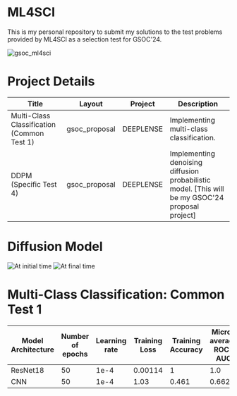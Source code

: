 # ML4SCI
This is my personal repository to submit my solutions to the test problems provided by ML4SCI as a selection test for GSOC'24.

![gsoc_ml4sci](https://github.com/royforestano/2023_gsoc_ml4sci_qmlhep_gnn/assets/96851867/3ed6ecda-bbe2-4e80-8e97-fa3e3b6647bf)

# Project Details

| Title                                | Layout        | Project    | Description                                                |
|--------------------------------------|---------------|------------|------------------------------------------------------------|
| Multi-Class Classification (Common Test 1) | gsoc_proposal | DEEPLENSE  | Implementing multi-class classification.  
| DDPM (Specific Test 4)               | gsoc_proposal | DEEPLENSE  | Implementing denoising diffusion probabilistic model. [This will be my GSOC'24 proposal project] |

# Diffusion Model
![At initial time](https://github.com/Shashankss1205/ML4SCI/blob/main/Images%20Folder/Diffusion_start`.png)
![At final time](https://github.com/Shashankss1205/ML4SCI/blob/main/Images%20Folder/Diffusion_final`.png)

# Multi-Class Classification: Common Test 1
| Model Architecture | Number of epochs | Learning rate | Training Loss | Training Accuracy | Micro-average ROC-AUC | Macro-average ROC-AUC |
|---------------------|------------------|---------------|---------------|-------------------|-----------------------|-----------------------|
| ResNet18            | 50               | 1e-4          | 0.00114       | 1                 | 1.0                   | 1.0                   |
| CNN                 | 50               | 1e-4          | 1.03          | 0.461             | 0.6626                | 0.64877               |
